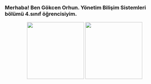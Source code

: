 ### Merhaba! Ben Gökcen Orhun. Yönetim Bilişim Sistemleri bölümü 4.sınıf öğrencisiyim.



<p align="center">
      <img height="180em" src="https://github-readme-stats.vercel.app/api?username=orhungo&theme=gotham&show_icons=true&count_private=true)"/>
      <img height="180em" src="https://github-readme-stats-eight-theta.vercel.app/api/top-langs/?username=orhungo&layout=compact&langs_count=8&theme=gotham"/>
</p>

<!--
**orhungo/orhungo** is a ✨ _special_ ✨ repository because its `README.md` (this file) appears on your GitHub profile.

Here are some ideas to get you started:

- 🔭 I’m currently working on ...
- 🌱 I’m currently learning ...
- 👯 I’m looking to collaborate on ...
- 🤔 I’m looking for help with ...
- 💬 Ask me about ...
- 📫 How to reach me: ...
- 😄 Pronouns: ...
- ⚡ Fun fact: ...
-->
